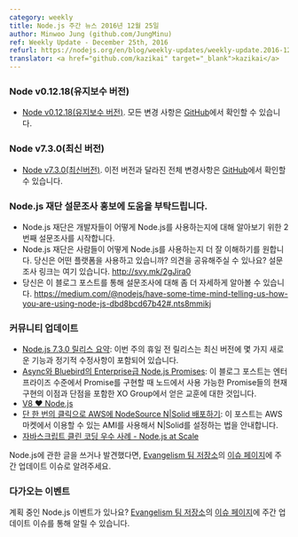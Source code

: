 ```yaml
---
category: weekly
title: Node.js 주간 뉴스 2016년 12월 25일
author: Minwoo Jung (github.com/JungMinu)
ref: Weekly Update - December 25th, 2016
refurl: https://nodejs.org/en/blog/weekly-updates/weekly-update.2016-12-25
translator: <a href="github.com/kazikai" target="_blank">kazikai</a>
---
```


<!--
### Node v0.12.18 (Maintenance)
-->

### Node v0.12.18(유지보수 버전)

<!--
* [Node v0.12.18 (Maintenance)](https://nodejs.org/en/blog/release/v0.12.18/). The complete changelog can be found [on GitHub](https://github.com/nodejs/node/blob/master/CHANGELOG.md).
-->

* [Node v0.12.18(유지보수 버전)](https://nodejs.org/en/blog/release/v0.12.18/). 모든 변경 사항은 [GitHub](https://github.com/nodejs/node/blob/master/CHANGELOG.md)에서 확인할 수 있습니다.

<!--
### Node v7.3.0 (Current)
-->

### Node v7.3.0(최신 버전)

<!--
* [Node v7.3.0 (Current)](https://nodejs.org/en/blog/release/v7.3.0/). The complete changelog can be found [on GitHub](https://github.com/nodejs/node/blob/master/CHANGELOG.md).
-->

* [Node v7.3.0(최신버전)](https://nodejs.org/en/blog/release/v7.3.0/). 이전 버전과 달라진 전체 변경사항은 [GitHub](https://github.com/nodejs/node/blob/master/CHANGELOG.md)에서 확인할 수 있습니다.

<!--
### Help in Promoting our Node.js Foundation survey
-->

### Node.js 재단 설문조사 홍보에 도움을 부탁드립니다.

<!--
* The Node.js Foundation launched a second user survey to learn more about how developers are using Node.js.
* The Node.js Foundation wants to get a better understanding of how people use Node.js. Do you use the platform? Have an opinion to share? Survey here: http://svy.mk/2gJira0
* You can find details on the survey in this blog post: https://medium.com/@nodejs/have-some-time-mind-telling-us-how-you-are-using-node-js-dbd8bcd67b42#.nts8mmikj.
-->

* Node.js 재단은 개발자들이 어떻게 Node.js를 사용하는지에 대해 알아보기 위한 2번째 설문조사를 시작합니다.
* Node.js 재단은 사람들이 어떻게 Node.js를 사용하는지 더 잘 이해하기를 원합니다. 당신은 어떤 플랫폼을 사용하고 있습니까? 의견을 공유해주실 수 있나요? 설문조사 링크는 여기 있습니다. <http://svy.mk/2gJira0>
* 당신은 이 블로그 포스트를 통해 설문조사에 대해 좀 더 자세하게 알아볼 수 있습니다. <https://medium.com/@nodejs/have-some-time-mind-telling-us-how-you-are-using-node-js-dbd8bcd67b42#.nts8mmikj>

<!--
### Community Updates
-->

### 커뮤니티 업데이트

<!--
* [Node.js 7.3.0 Release Brief](https://nodesource.com/blog/node-js-7-3-0-release-brief): This week’s pre-holiday release Current release contains a couple new features, and the regular bunch of fixes.
* [Enterprise-grade Node.js Promises with Async and Bluebird](https://nodesource.com/blog/enterprise-grade-node-js-promises-with-async-and-bluebird): This blog post is about lessons learned at XO Group when implementing promises at an enterprise level, including the benefits and drawbacks of current implementations of Promises available for Node.
* [V8 ❤️ Node.js](http://v8project.blogspot.kr/2016/12/v8-nodejs.html)
* [Deploying NodeSource N|Solid on AWS with Just One Click](https://nodesource.com/blog/deploying-nodesource-n-solid-node-js-runtime-on-aws-with-just-one-click): This post will walk you through setting up N|Solid using the AMIs available on the AWS Marketplace.
* [JavaScript Clean Coding Best Practices - Node.js at Scale](https://blog.risingstack.com/javascript-clean-coding-best-practices-node-js-at-scale/)
-->

* [Node.js 7.3.0 릴리스 요약](https://nodesource.com/blog/node-js-7-3-0-release-brief): 이번 주의 휴일 전 릴리스는 최신 버전에 몇 가지 새로운 기능과 정기적 수정사항이 포함되어 있습니다.
* [Async와 Bluebird의 Enterprise급 Node.js Promises](https://nodesource.com/blog/enterprise-grade-node-js-promises-with-async-and-bluebird): 이 블로그 포스트는 엔터프라이즈 수준에서 Promise를 구현할 때 노드에서 사용 가능한 Promise들의 현재 구현의 이점과 단점을 포함한 XO Group에서 얻은 교훈에 대한 것입니다.
* [V8 ❤️ Node.js](http://v8project.blogspot.kr/2016/12/v8-nodejs.html)
* [단 한 번의 클릭으로 AWS에 NodeSource N|Solid 배포하기](https://nodesource.com/blog/deploying-nodesource-n-solid-node-js-runtime-on-aws-with-just-one-click): 이 포스트는 AWS 마켓에서 이용할 수 있는 AMI를 사용해서 N|Solid를 설정하는 법을 안내합니다.
* [자바스크립트 클린 코딩 우수 사례 - Node.js at Scale](https://blog.risingstack.com/javascript-clean-coding-best-practices-node-js-at-scale/)

<!--
If you have spotted or written something about Node.js, do come over to our [Evangelism team repo](https://github.com/nodejs/evangelism) and suggest it on the [Issues page](https://github.com/nodejs/evangelism/issues), specifically the Weekly Updates issue.
-->

Node.js에 관한 글을 쓰거나 발견했다면, [Evangelism 팀 저장소](https://github.com/nodejs/evangelism)의 [이슈 페이지](https://github.com/nodejs/evangelism/issues)에 주간 업데이트 이슈로 알려주세요.

<!--
### Upcoming Events
-->

### 다가오는 이벤트

<!--
Have an event about Node.js coming up? You can put your events here through the [Evangelism team repo](https://github.com/nodejs/evangelism) and announce it in the [Issues page](https://github.com/nodejs/evangelism/issues), specifically the Weekly Updates issue.
-->

계획 중인 Node.js 이벤트가 있나요? [Evangelism 팀 저장소](https://github.com/nodejs/evangelism)의 [이슈 페이지](https://github.com/nodejs/evangelism/issues)에 주간 업데이트 이슈를 통해 알릴 수 있습니다.
